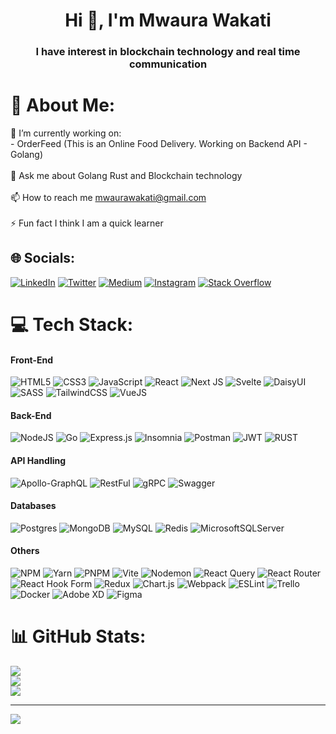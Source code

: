 <h1 align="center">Hi 👋, I'm Mwaura Wakati</h1>
<h3 align="center">I have interest in blockchain technology and real time communication</h3>

# 💫 About Me:
🔭 I’m currently working on:<br>           - OrderFeed (This is an Online Food Delivery. Working on Backend API - Golang)<br>      <br>💬 Ask me about Golang Rust and Blockchain technology<br><br>📫 How to reach me mwaurawakati@gmail.com<br><br>⚡ Fun fact I think I am a quick learner


## 🌐 Socials:
[![LinkedIn](https://img.shields.io/badge/LinkedIn-%230077B5.svg?logo=linkedin&logoColor=white)](https://linkedin.com/in/mwaurawakati) [![Twitter](https://img.shields.io/badge/Twitter-%231DA1F2.svg?logo=Twitter&logoColor=white)](https://twitter.com/@mwaurawakati) [![Medium](https://img.shields.io/badge/Medium-12100E?logo=medium&logoColor=white)](https://medium.com/@mwaurawakati) [![Instagram](https://img.shields.io/badge/Instagram-%23E4405F.svg?logo=Instagram&logoColor=white)](https://instagram.com/mwaurawkati) [![Stack Overflow](https://img.shields.io/badge/-Stackoverflow-FE7A16?logo=stack-overflow&logoColor=white)](https://stackoverflow.com/users/17067781/mwaura-wakati) 

# 💻 Tech Stack:
#### Front-End
![HTML5](https://img.shields.io/badge/html5-%23E34F26.svg?style=for-the-badge&logo=html5&logoColor=white) ![CSS3](https://img.shields.io/badge/css3-%231572B6.svg?style=for-the-badge&logo=css3&logoColor=white) ![JavaScript](https://img.shields.io/badge/javascript-%23323330.svg?style=for-the-badge&logo=javascript&logoColor=%23F7DF1E) ![React](https://img.shields.io/badge/react-%2320232a.svg?style=for-the-badge&logo=react&logoColor=%2361DAFB) ![Next JS](https://img.shields.io/badge/Next-black?style=for-the-badge&logo=next.js&logoColor=white) ![Svelte](https://img.shields.io/badge/svelte-%23f1413d.svg?style=for-the-badge&logo=svelte&logoColor=white) ![DaisyUI](https://img.shields.io/badge/daisyui-5A0EF8?style=for-the-badge&logo=daisyui&logoColor=white) ![SASS](https://img.shields.io/badge/SASS-hotpink.svg?style=for-the-badge&logo=SASS&logoColor=white)  ![TailwindCSS](https://img.shields.io/badge/tailwindcss-%2338B2AC.svg?style=for-the-badge&logo=tailwind-css&logoColor=white)  ![VueJS](https://img.shields.io/badge/Vue.js-35495E?style=for-the-badge&logo=vuedotjs&logoColor=4FC08D)
#### Back-End
![NodeJS](https://img.shields.io/badge/node.js-6DA55F?style=for-the-badge&logo=node.js&logoColor=white) ![Go](https://img.shields.io/badge/go-%2300ADD8.svg?style=for-the-badge&logo=go&logoColor=white)  ![Express.js](https://img.shields.io/badge/express.js-%23404d59.svg?style=for-the-badge&logo=express&logoColor=%2361DAFB) ![Insomnia](https://img.shields.io/badge/Insomnia-black?style=for-the-badge&logo=insomnia&logoColor=5849BE) ![Postman](https://img.shields.io/badge/Postman-FF6C37?style=for-the-badge&logo=postman&logoColor=white) ![JWT](https://img.shields.io/badge/JWT-black?style=for-the-badge&logo=JSON%20web%20tokens) ![RUST](https://img.shields.io/badge/rust-%23E34F26.svg?style=for-the-badge&logo=rust&logoColor=black)
#### API Handling
![Apollo-GraphQL](https://img.shields.io/badge/-ApolloGraphQL-311C87?style=for-the-badge&logo=apollo-graphql) ![RestFul](https://img.shields.io/badge/RESTFUL-%23323330.svg?style=for-the-badge&logo=restful&logoColor=%BBDEAD) ![gRPC](https://img.shields.io/badge/GRPC-%23323330.svg?style=for-the-badge&logo=grpc&logoColor=%BBDEAD) ![Swagger](https://img.shields.io/badge/-Swagger-%23Clojure?style=for-the-badge&logo=swagger&logoColor=white)
#### Databases
![Postgres](https://img.shields.io/badge/postgres-%23316192.svg?style=for-the-badge&logo=postgresql&logoColor=white) ![MongoDB](https://img.shields.io/badge/MongoDB-%234ea94b.svg?style=for-the-badge&logo=mongodb&logoColor=white) ![MySQL](https://img.shields.io/badge/mysql-%2300000f.svg?style=for-the-badge&logo=mysql&logoColor=white) ![Redis](https://img.shields.io/badge/redis-%23DD0031.svg?style=for-the-badge&logo=redis&logoColor=white) ![MicrosoftSQLServer](https://img.shields.io/badge/Microsoft%20SQL%20Server-CC2927?style=for-the-badge&logo=microsoft%20sql%20server&logoColor=white)
#### Others
![NPM](https://img.shields.io/badge/NPM-%23CB3837.svg?style=for-the-badge&logo=npm&logoColor=white) ![Yarn](https://img.shields.io/badge/yarn-%232C8EBB.svg?style=for-the-badge&logo=yarn&logoColor=white) ![PNPM](https://img.shields.io/badge/pnpm-%234a4a4a.svg?style=for-the-badge&logo=pnpm&logoColor=f69220) ![Vite](https://img.shields.io/badge/vite-%23646CFF.svg?style=for-the-badge&logo=vite&logoColor=white) ![Nodemon](https://img.shields.io/badge/NODEMON-%23323330.svg?style=for-the-badge&logo=nodemon&logoColor=%BBDEAD) ![React Query](https://img.shields.io/badge/-React%20Query-FF4154?style=for-the-badge&logo=react%20query&logoColor=white) ![React Router](https://img.shields.io/badge/React_Router-CA4245?style=for-the-badge&logo=react-router&logoColor=white) ![React Hook Form](https://img.shields.io/badge/React%20Hook%20Form-%23EC5990.svg?style=for-the-badge&logo=reacthookform&logoColor=white) ![Redux](https://img.shields.io/badge/redux-%23593d88.svg?style=for-the-badge&logo=redux&logoColor=white) ![Chart.js](https://img.shields.io/badge/chart.js-F5788D.svg?style=for-the-badge&logo=chart.js&logoColor=white) ![Webpack](https://img.shields.io/badge/webpack-%238DD6F9.svg?style=for-the-badge&logo=webpack&logoColor=black) ![ESLint](https://img.shields.io/badge/ESLint-4B3263?style=for-the-badge&logo=eslint&logoColor=white) ![Trello](https://img.shields.io/badge/Trello-%23026AA7.svg?style=for-the-badge&logo=Trello&logoColor=white) ![Docker](https://img.shields.io/badge/docker-%230db7ed.svg?style=for-the-badge&logo=docker&logoColor=white) ![Adobe XD](https://img.shields.io/badge/Adobe%20XD-470137?style=for-the-badge&logo=Adobe%20XD&logoColor=#FF61F6) ![Figma](https://img.shields.io/badge/figma-%23F24E1E.svg?style=for-the-badge&logo=figma&logoColor=white)

# 📊 GitHub Stats:
![](https://github-readme-stats.vercel.app/api?username=mwaurawakati&theme=dark&hide_border=false&include_all_commits=false&count_private=true)<br/>
![](https://github-readme-streak-stats.herokuapp.com/?user=mwaurawakati&theme=dark&hide_border=false)<br/>
![](https://github-readme-stats.vercel.app/api/top-langs/?username=mwaurawakati&theme=dark&hide_border=false&include_all_commits=false&count_private=true&layout=compact)



---
[![](https://visitcount.itsvg.in/api?id=mwaurawakati&icon=4&color=3)](https://visitcount.itsvg.in)

<!-- Proudly created with GPRM ( https://gprm.itsvg.in ) -->
